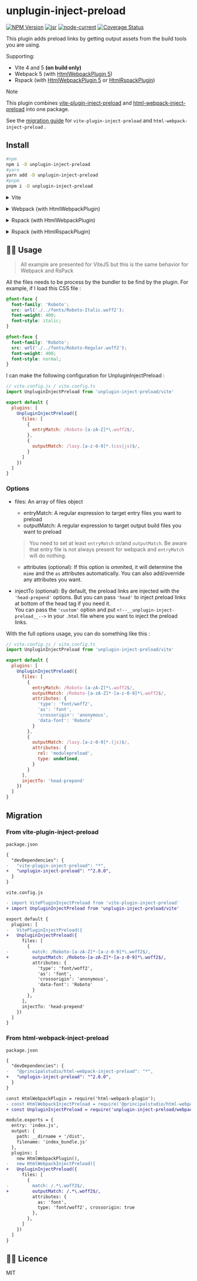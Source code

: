 # unplugin-inject-preload

[![NPM Version](https://img.shields.io/npm/v/unplugin-inject-preload)](https://www.npmjs.com/package/unplugin-inject-preload) [![jsr](https://img.shields.io/endpoint?url=https%3A%2F%2Fjsr-api.sxzz.moe%2Fbadge%2F%40applelo%2Funplugin-inject-preload)](https://jsr.io/@applelo/unplugin-inject-preload) [![node-current](https://img.shields.io/node/v/unplugin-inject-preload)](https://nodejs.org/) [![Coverage Status](https://coveralls.io/repos/github/Applelo/unplugin-inject-preload/badge.svg?branch=main)](https://coveralls.io/github/Applelo/unplugin-inject-preload?branch=main)

This plugin adds preload links by getting output assets from the build tools you are using.

Supporting:
- Vite 4 and 5 **(on build only)**
- Webpack 5 (with [HtmlWebpackPlugin 5](https://github.com/jantimon/html-webpack-plugin))
- Rspack (with [HtmlWebpackPlugin 5](https://github.com/jantimon/html-webpack-plugin) or [HtmlRspackPlugin](https://www.rspack.dev/config/plugins.html#htmlrspackplugin))

> [!NOTE]
> This plugin combines [vite-plugin-inject-preload](https://github.com/Applelo/vite-plugin-inject-preload) and [html-webpack-inject-preload](https://github.com/principalstudio/html-webpack-inject-preload) into one package.
>
> See the [migration guide](#migration) for `vite-plugin-inject-preload` and `html-webpack-inject-preload` .

## Install

```bash
#npm
npm i -D unplugin-inject-preload
#yarn
yarn add -D unplugin-inject-preload
#pnpm
pnpm i -D unplugin-inject-preload
```

<details>
<summary>Vite</summary><br>

```ts
// vite.config.ts
import UnpluginInjectPreload from 'unplugin-inject-preload/vite'

export default defineConfig({
  plugins: [
    UnpluginInjectPreload({ /* options */ }),
  ],
})
```

Example: [`playground/vitejs`](./playground/vitejs)

> The Vite plugin [only works on build](https://github.com/Applelo/vite-plugin-inject-preload/issues/15) because of the way Vite behave.

<br></details>

<details>
<summary>Webpack (with HtmlWebpackPlugin)</summary><br>

```ts
// webpack.config.js
const HtmlWebpackPlugin = require('html-webpack-plugin')
const UnpluginInjectPreload = require('unplugin-inject-preload/webpack')

module.exports = {
  plugins: [
    HtmlWebpackPlugin({ /*  HtmlWebpackPlugin options */ }),
    UnpluginInjectPreload({ /* options */ }),
  ]
}
```

Example: [`playground/webpack`](./playground/webpack)

<br></details>

<details>
<summary>Rspack (with HtmlWebpackPlugin)</summary><br>

```ts
// rspack.config.js
const HtmlWebpackPlugin = require('html-webpack-plugin')
const UnpluginInjectPreload = require('unplugin-inject-preload/rspack')

module.exports = {
  plugins: [
    HtmlWebpackPlugin({ /*  HtmlWebpackPlugin options */ }),
    UnpluginInjectPreload({ /* options */ }),
  ]
}
```

Example: [`playground/rspack`](./playground/rspack)

<br></details>

<details>
<summary>Rspack (with HtmlRspackPlugin)</summary><br>

```ts
// rspack.config.js
const HtmlWebpackPlugin = require('html-webpack-plugin')
const UnpluginInjectPreload = require('unplugin-inject-preload/rspack')

module.exports = {
  plugins: [
    new rspack.HtmlRspackPlugin({ /* HtmlRspackPlugin options */ }),
    UnpluginInjectPreload({ /* options */ }),
  ]
}
```

Example: [`playground/rspack`](./playground/rspack)

<br></details>

## 👨‍💻 Usage

> All example are presented for ViteJS but this is the same behavior for Webpack and RsPack

All the files needs to be process by the bundler to be find by the plugin. For example, if I load this CSS file :

```css
@font-face {
  font-family: 'Roboto';
  src: url('./../fonts/Roboto-Italic.woff2');
  font-weight: 400;
  font-style: italic;
}

@font-face {
  font-family: 'Roboto';
  src: url('./../fonts/Roboto-Regular.woff2');
  font-weight: 400;
  font-style: normal;
}
```

I can make the following configuration for UnpluginInjectPreload :

```js
// vite.config.js / vite.config.ts
import UnpluginInjectPreload from 'unplugin-inject-preload/vite'

export default {
  plugins: [
    UnpluginInjectPreload({
      files: [
        {
          entryMatch: /Roboto-[a-zA-Z]*\.woff2$/,
        },
        {
          outputMatch: /lazy.[a-z-0-9]*.(css|js)$/,
        }
      ]
    })
  ]
}
```

### Options

* files: An array of files object
  * entryMatch: A regular expression to target entry files you want to preload
  * outputMatch: A regular expression to target output build files you want to preload
  > You need to set at least `entryMatch` or/and `outputMatch`. Be aware that entry file is not always present for webpack and `entryMatch` will do nothing.

  * attributes (optional):
  If this option is ommited, it will determine the `mime` and the `as` attributes automatically.
  You can also add/override any attributes you want.
* injectTo (optional): By default, the preload links are injected with the `'head-prepend'` options. But you can pass `'head'` to inject preload links at bottom of the head tag if you need it.<br> You can pass the `'custom'` option and put `<!--__unplugin-inject-preload__-->` in your `.html` file where you want to inject the preload links.

With the full options usage, you can do something like this :

```js
// vite.config.js / vite.config.ts
import UnpluginInjectPreload from 'unplugin-inject-preload/vite'

export default {
  plugins: [
    UnpluginInjectPreload({
      files: [
        {
          entryMatch: /Roboto-[a-zA-Z]*\.woff2$/,
          outputMatch: /Roboto-[a-zA-Z]*-[a-z-0-9]*\.woff2$/,
          attributes: {
            'type': 'font/woff2',
            'as': 'font',
            'crossorigin': 'anonymous',
            'data-font': 'Roboto'
          }
        },
        {
          outputMatch: /lazy.[a-z-0-9]*.(js)$/,
          attributes: {
            rel: 'modulepreload',
            type: undefined,
          }
        }
      ],
      injectTo: 'head-prepend'
    })
  ]
}
```

## Migration

### From vite-plugin-inject-preload

`package.json`

```diff
{
  "devDependencies": {
-   "vite-plugin-inject-preload": "*",
+   "unplugin-inject-preload": "^2.0.0",
  }
}
```

`vite.config.js`

```diff
- import VitePluginInjectPreload from 'vite-plugin-inject-preload'
+ import UnpluginInjectPreload from 'unplugin-inject-preload/vite'

export default {
  plugins: [
-   VitePluginInjectPreload({
+   UnpluginInjectPreload({
      files: [
        {
-         match: /Roboto-[a-zA-Z]*-[a-z-0-9]*\.woff2$/,
+         outputMatch: /Roboto-[a-zA-Z]*-[a-z-0-9]*\.woff2$/,
          attributes: {
            'type': 'font/woff2',
            'as': 'font',
            'crossorigin': 'anonymous',
            'data-font': 'Roboto'
          }
        },
      ],
      injectTo: 'head-prepend'
    })
  ]
}
```

### From html-webpack-inject-preload

`package.json`

```diff
{
  "devDependencies": {
-   "@principalstudio/html-webpack-inject-preload": "*",
+   "unplugin-inject-preload": "^2.0.0",
  }
}
```

```diff
const HtmlWebpackPlugin = require('html-webpack-plugin');
- const HtmlWebpackInjectPreload = require('@principalstudio/html-webpack-inject-preload');
+ const UnpluginInjectPreload = require('unplugin-inject-preload/webpack');

module.exports = {
  entry: 'index.js',
  output: {
    path: __dirname + '/dist',
    filename: 'index_bundle.js'
  },
  plugins: [
    new HtmlWebpackPlugin(),
-   new HtmlWebpackInjectPreload({
+   UnpluginInjectPreload({
      files: [
        {
-         match: /.*\.woff2$/,
+         outputMatch: /.*\.woff2$/,
          attributes: {
            as: 'font',
            type: 'font/woff2', crossorigin: true
          },
        },
      ]
    })
  ]
}
```

## 👨‍💼 Licence

MIT
